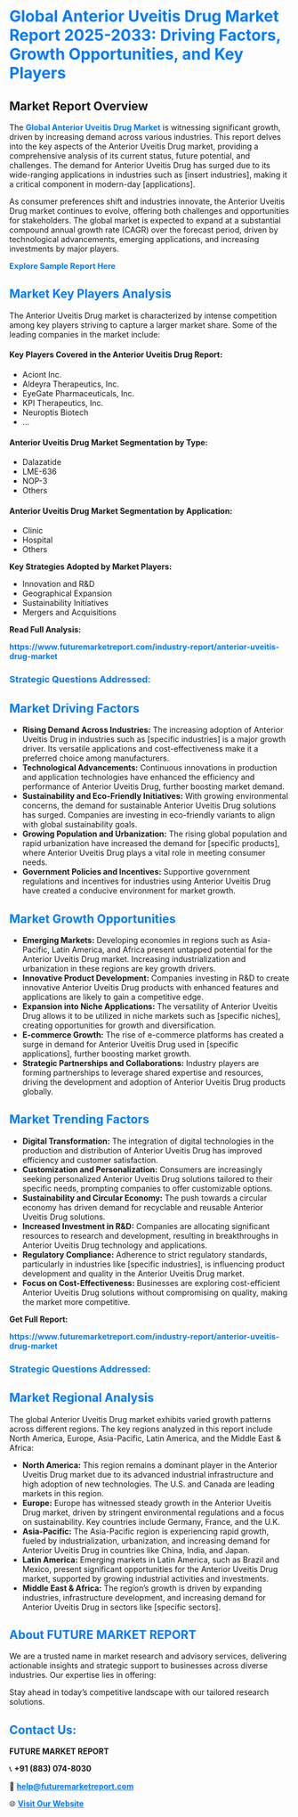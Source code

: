 <h1 style="color: #007BFF;">Global Anterior Uveitis Drug Market Report 2025-2033: Driving Factors, Growth Opportunities, and Key Players</h1>

<section id="overview">
<h2>Market Report Overview</h2>
<p>The <a href="https://www.futuremarketreport.com/industry-report/anterior-uveitis-drug-market" style="color: #007BFF; text-decoration: none;"><strong>Global Anterior Uveitis Drug Market</strong></a> is witnessing significant growth, driven by increasing demand across various industries. This report delves into the key aspects of the Anterior Uveitis Drug market, providing a comprehensive analysis of its current status, future potential, and challenges. The demand for Anterior Uveitis Drug has surged due to its wide-ranging applications in industries such as [insert industries], making it a critical component in modern-day [applications].</p>
<p>As consumer preferences shift and industries innovate, the Anterior Uveitis Drug market continues to evolve, offering both challenges and opportunities for stakeholders. The global market is expected to expand at a substantial compound annual growth rate (CAGR) over the forecast period, driven by technological advancements, emerging applications, and increasing investments by major players.</p>
</section>

<section id="overview">
<p><a href="https://www.futuremarketreport.com/request-sample/reportId=96556" style="color: #007BFF; text-decoration: none;"><strong>Explore Sample Report Here</strong></a></p>
</section>

<section id="key-players">
<h2 style="color: #007BFF;">Market Key Players Analysis</h2>
<p>The Anterior Uveitis Drug market is characterized by intense competition among key players striving to capture a larger market share. Some of the leading companies in the market include:</p>
<h4>Key Players Covered in the Anterior Uveitis Drug Report:</h4>
<ul><li>Aciont Inc.</li><li>Aldeyra Therapeutics, Inc.</li><li>EyeGate Pharmaceuticals, Inc.</li><li>KPI Therapeutics, Inc.</li><li>Neuroptis Biotech</li><li>...</li></ul>
<h4>Anterior Uveitis Drug Market Segmentation by Type:</h4>
<ul><li>Dalazatide</li><li>LME-636</li><li>NOP-3</li><li>Others</li></ul>

<h4>Anterior Uveitis Drug Market Segmentation by Application:</h4>
<ul><li>Clinic</li><li>Hospital</li><li>Others</li></ul>
<p><strong>Key Strategies Adopted by Market Players:</strong></p>
<ul>
<li>Innovation and R&D</li>
<li>Geographical Expansion</li>
<li>Sustainability Initiatives</li>
<li>Mergers and Acquisitions</li>
</ul>
</section>

<section>
<p><strong>Read Full Analysis: </strong></p><a href="https://www.futuremarketreport.com/industry-report/anterior-uveitis-drug-market" style="color: #007BFF; text-decoration: none;"><strong>https://www.futuremarketreport.com/industry-report/anterior-uveitis-drug-market</strong></a>
<h3 style="color: #007BFF;">Strategic Questions Addressed:</h3>
</section>

<section id="driving-factors">
<h2 style="color: #007BFF;">Market Driving Factors</h2>
<ul>
<li><strong>Rising Demand Across Industries:</strong> The increasing adoption of Anterior Uveitis Drug in industries such as [specific industries] is a major growth driver. Its versatile applications and cost-effectiveness make it a preferred choice among manufacturers.</li>
<li><strong>Technological Advancements:</strong> Continuous innovations in production and application technologies have enhanced the efficiency and performance of Anterior Uveitis Drug, further boosting market demand.</li>
<li><strong>Sustainability and Eco-Friendly Initiatives:</strong> With growing environmental concerns, the demand for sustainable Anterior Uveitis Drug solutions has surged. Companies are investing in eco-friendly variants to align with global sustainability goals.</li>
<li><strong>Growing Population and Urbanization:</strong> The rising global population and rapid urbanization have increased the demand for [specific products], where Anterior Uveitis Drug plays a vital role in meeting consumer needs.</li>
<li><strong>Government Policies and Incentives:</strong> Supportive government regulations and incentives for industries using Anterior Uveitis Drug have created a conducive environment for market growth.</li>
</ul>
</section>

<section id="growth-opportunities">
<h2 style="color: #007BFF;">Market Growth Opportunities</h2>
<ul>
<li><strong>Emerging Markets:</strong> Developing economies in regions such as Asia-Pacific, Latin America, and Africa present untapped potential for the Anterior Uveitis Drug market. Increasing industrialization and urbanization in these regions are key growth drivers.</li>
<li><strong>Innovative Product Development:</strong> Companies investing in R&D to create innovative Anterior Uveitis Drug products with enhanced features and applications are likely to gain a competitive edge.</li>
<li><strong>Expansion into Niche Applications:</strong> The versatility of Anterior Uveitis Drug allows it to be utilized in niche markets such as [specific niches], creating opportunities for growth and diversification.</li>
<li><strong>E-commerce Growth:</strong> The rise of e-commerce platforms has created a surge in demand for Anterior Uveitis Drug used in [specific applications], further boosting market growth.</li>
<li><strong>Strategic Partnerships and Collaborations:</strong> Industry players are forming partnerships to leverage shared expertise and resources, driving the development and adoption of Anterior Uveitis Drug products globally.</li>
</ul>
</section>

<section id="trending-factors">
<h2 style="color: #007BFF;">Market Trending Factors</h2>
<ul>
<li><strong>Digital Transformation:</strong> The integration of digital technologies in the production and distribution of Anterior Uveitis Drug has improved efficiency and customer satisfaction.</li>
<li><strong>Customization and Personalization:</strong> Consumers are increasingly seeking personalized Anterior Uveitis Drug solutions tailored to their specific needs, prompting companies to offer customizable options.</li>
<li><strong>Sustainability and Circular Economy:</strong> The push towards a circular economy has driven demand for recyclable and reusable Anterior Uveitis Drug solutions.</li>
<li><strong>Increased Investment in R&D:</strong> Companies are allocating significant resources to research and development, resulting in breakthroughs in Anterior Uveitis Drug technology and applications.</li>
<li><strong>Regulatory Compliance:</strong> Adherence to strict regulatory standards, particularly in industries like [specific industries], is influencing product development and quality in the Anterior Uveitis Drug market.</li>
<li><strong>Focus on Cost-Effectiveness:</strong> Businesses are exploring cost-efficient Anterior Uveitis Drug solutions without compromising on quality, making the market more competitive.</li>
</ul>
</section>

<section>
<p><strong>Get Full Report: </strong></p><a href="https://www.futuremarketreport.com/industry-report/anterior-uveitis-drug-market" style="color: #007BFF; text-decoration: none;"><strong>https://www.futuremarketreport.com/industry-report/anterior-uveitis-drug-market</strong></a>
<h3 style="color: #007BFF;">Strategic Questions Addressed:</h3>
</section>


<section id="regional-analysis">
<h2 style="color: #007BFF;">Market Regional Analysis</h2>
<p>The global Anterior Uveitis Drug market exhibits varied growth patterns across different regions. The key regions analyzed in this report include North America, Europe, Asia-Pacific, Latin America, and the Middle East & Africa:</p>
<ul>
<li><strong>North America:</strong> This region remains a dominant player in the Anterior Uveitis Drug market due to its advanced industrial infrastructure and high adoption of new technologies. The U.S. and Canada are leading markets in this region.</li>
<li><strong>Europe:</strong> Europe has witnessed steady growth in the Anterior Uveitis Drug market, driven by stringent environmental regulations and a focus on sustainability. Key countries include Germany, France, and the U.K.</li>
<li><strong>Asia-Pacific:</strong> The Asia-Pacific region is experiencing rapid growth, fueled by industrialization, urbanization, and increasing demand for Anterior Uveitis Drug in countries like China, India, and Japan.</li>
<li><strong>Latin America:</strong> Emerging markets in Latin America, such as Brazil and Mexico, present significant opportunities for the Anterior Uveitis Drug market, supported by growing industrial activities and investments.</li>
<li><strong>Middle East & Africa:</strong> The region’s growth is driven by expanding industries, infrastructure development, and increasing demand for Anterior Uveitis Drug in sectors like [specific sectors].</li>
</ul>
</section>

<footer>
<h2 style="color: #007BFF;">About FUTURE MARKET REPORT</h2>
<p>We are a trusted name in market research and advisory services, delivering actionable insights and strategic support to businesses across diverse industries. Our expertise lies in offering:</p>

<p>Stay ahead in today’s competitive landscape with our tailored research solutions.</p>

<h2 style="color: #007BFF;">Contact Us:</h2>
<p><strong>FUTURE MARKET REPORT</strong></p>
<p>📞 <strong>+91 (883) 074-8030</strong></p>
<p>📧 <strong><a href="mailto:help@futuremarketreport.com" style="color: #007BFF;">help@futuremarketreport.com</a></strong></p>
<p>🌐 <strong><a href="https://www.futuremarketreport.com/" style="color: #007BFF;">Visit Our Website</a></strong></p>
</footer>